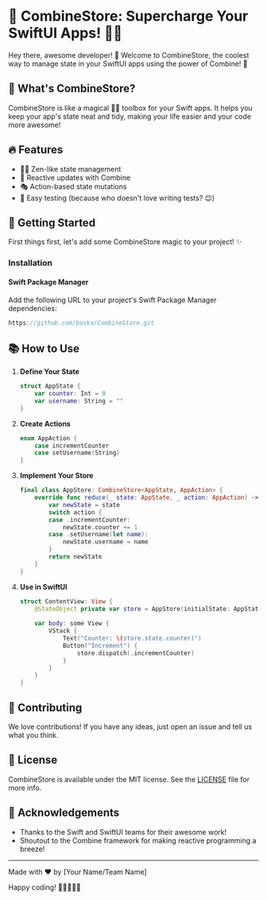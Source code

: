 # 🚀 CombineStore: Supercharge Your SwiftUI Apps! 🦸‍♀️

Hey there, awesome developer! 👋 Welcome to CombineStore, the coolest way to manage state in your SwiftUI apps using the power of Combine! 🎉

## 🌟 What's CombineStore?

CombineStore is like a magical 🧙‍♂️ toolbox for your Swift apps. It helps you keep your app's state neat and tidy, making your life easier and your code more awesome!

## 🔥 Features

- 🧘‍♀️ Zen-like state management
- 🔄 Reactive updates with Combine
- 🎭 Action-based state mutations
- 🧪 Easy testing (because who doesn't love writing tests? 😉)

## 🚀 Getting Started

First things first, let's add some CombineStore magic to your project! ✨

### Installation

#### Swift Package Manager

Add the following URL to your project's Swift Package Manager dependencies:

```swift
https://github.com/boska/CombineStore.git
```

## 📚 How to Use

1. **Define Your State**

   ```swift
   struct AppState {
       var counter: Int = 0
       var username: String = ""
   }
   ```

2. **Create Actions**

   ```swift
   enum AppAction {
       case incrementCounter
       case setUsername(String)
   }
   ```

3. **Implement Your Store**

   ```swift
   final class AppStore: CombineStore<AppState, AppAction> {
       override func reduce(_ state: AppState, _ action: AppAction) -> AppState {
           var newState = state
           switch action {
           case .incrementCounter:
               newState.counter += 1
           case .setUsername(let name):
               newState.username = name
           }
           return newState
       }
   }
   ```

4. **Use in SwiftUI**

   ```swift
   struct ContentView: View {
       @StateObject private var store = AppStore(initialState: AppState())
       
       var body: some View {
           VStack {
               Text("Counter: \(store.state.counter)")
               Button("Increment") {
                   store.dispatch(.incrementCounter)
               }
           }
       }
   }
   ```

## 🤝 Contributing

We love contributions! If you have any ideas, just open an issue and tell us what you think.

## 📄 License

CombineStore is available under the MIT license. See the [LICENSE](LICENSE) file for more info.

## 🙏 Acknowledgements

- Thanks to the Swift and SwiftUI teams for their awesome work!
- Shoutout to the Combine framework for making reactive programming a breeze!

---

Made with ❤️ by [Your Name/Team Name]

Happy coding! 🚀👨‍💻👩‍💻
